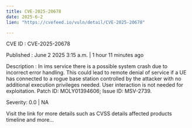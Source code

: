 ```yaml
---
title: CVE-2025-20678
date: 2025-6-2
lien: "https://cvefeed.io/vuln/detail/CVE-2025-20678"

---
```


CVE ID : CVE-2025-20678

Published :  June 2
2025
3:15 a.m. | 1 hour
11 minutes ago

Description : In ims service
there is a possible system crash due to incorrect error handling. This could lead to remote denial of service
if a UE has connected to a rogue base station controlled by the attacker
with no additional execution privileges needed. User interaction is not needed for exploitation. Patch ID: MOLY01394606; Issue ID: MSV-2739.

Severity: 0.0 | NA

Visit the link for more details
such as CVSS details
affected products
timeline
and more...
